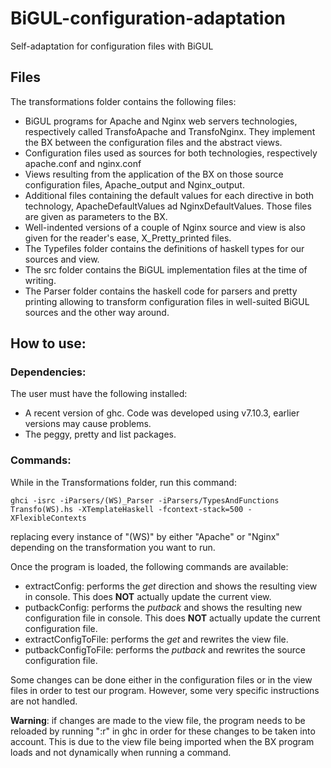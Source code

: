 # BiGUL-configuration-adaptation
Self-adaptation for configuration files with BiGUL

## Files

  The transformations folder contains the following files:

  - BiGUL programs for Apache and Nginx web servers technologies, respectively called TransfoApache and TransfoNginx. They implement the BX between the configuration files and the abstract views.
  - Configuration files used as sources for both technologies, respectively apache.conf and nginx.conf
  - Views resulting from the application of the BX on those source configuration files, Apache_output and Nginx_output.
  - Additional files containing the default values for each directive in both technology, ApacheDefaultValues ad NginxDefaultValues. Those files are given as parameters to the BX.
  - Well-indented versions of a couple of Nginx source and view is also given for the reader's ease, X_Pretty_printed files.
  - The Typefiles folder contains the definitions of haskell types for our sources and view.
  - The src folder contains the BiGUL implementation files at the time of writing.
  - The Parser folder contains the haskell code for parsers and pretty printing allowing to transform configuration files in well-suited BiGUL sources and the other way around.


## How to use:

### Dependencies:
  
  The user must have the following installed:
  - A recent version of ghc. Code was developed using v7.10.3, earlier versions may cause problems.
  - The peggy, pretty and list packages.
  
### Commands:
  
  While in the Transformations folder, run this command:
  
    ghci -isrc -iParsers/(WS)_Parser -iParsers/TypesAndFunctions Transfo(WS).hs -XTemplateHaskell -fcontext-stack=500 -XFlexibleContexts
  
  replacing every instance of "(WS)" by either "Apache" or "Nginx" depending on the transformation you want to run.
  
  Once the program is loaded, the following commands are available:
  - extractConfig: performs the *get* direction and shows the resulting view in console. This does **NOT** actually update the current view.
  - putbackConfig: performs the *putback* and shows the resulting new configuration file in console. This does **NOT** actually update the current configuration file.
  - extractConfigToFile: performs the *get* and rewrites the view file.
  - putbackConfigToFile: performs the *putback* and rewrites the source configuration file.

  Some changes can be done either in the configuration files or in the view files in order to test our program. However, some very specific instructions are not handled.
  
  **Warning**: if changes are made to the view file, the program needs to be reloaded by running ":r" in ghc in order for these changes to be taken into account. This is due to the view file being imported when the BX program loads and not dynamically when running a command.
